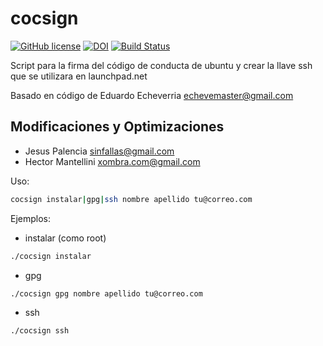 # cocsign

[![GitHub license](https://sinfallas.files.wordpress.com/2016/02/gpl.png)](https://github.com/sinfallas/cocsign/blob/master/LICENSE)
[![DOI](https://zenodo.org/badge/4102/sinfallas/cocsign.svg)](https://zenodo.org/badge/latestdoi/4102/sinfallas/cocsign)
[![Build Status](https://travis-ci.org/sinfallas/calc-mem.svg?branch=master)](https://travis-ci.org/sinfallas/calc-mem)

Script para la firma del código de conducta de ubuntu y crear la llave ssh que se utilizara en launchpad.net

Basado en código de Eduardo Echeverria <echevemaster@gmail.com>

## Modificaciones y Optimizaciones

* Jesus Palencia <sinfallas@gmail.com>
* Hector Mantellini <xombra.com@gmail.com>

Uso:

```bash
cocsign instalar|gpg|ssh nombre apellido tu@correo.com
```

Ejemplos:

* instalar (como root)
```bash
./cocsign instalar
```

* gpg
```bash
./cocsign gpg nombre apellido tu@correo.com
```

* ssh
```bash
./cocsign ssh
```
